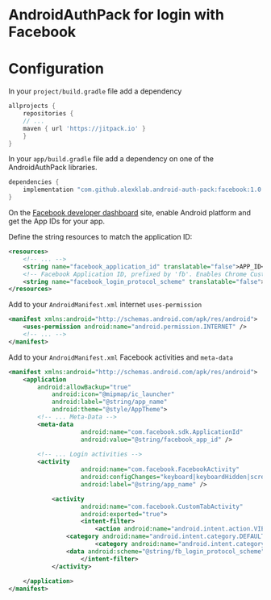 # AndroidAuthPack for login with Facebook

# Configuration 

In your `project/build.gradle` file add a dependency

```groovy
allprojects {
    repositories {
	// ...
	maven { url 'https://jitpack.io' }
    }
}
```

In your `app/build.gradle` file add a dependency on one of the AndroidAuthPack
libraries.

```groovy
dependencies {
    implementation "com.github.alexklab.android-auth-pack:facebook:1.0.4"
}
```

On the [Facebook developer dashboard](https://developers.facebook.com) site, 
enable Android platform and get the App IDs for your app. 

Define the string resources to match the application ID:

```xml
<resources>
    <!-- ... -->
    <string name="facebook_application_id" translatable="false">APP_ID</string>
    <!-- Facebook Application ID, prefixed by 'fb'. Enables Chrome Custom tabs. -->
    <string name="facebook_login_protocol_scheme" translatable="false">fbAPP_ID</string>
</resources>
```

Add to your `AndroidManifest.xml` internet `uses-permission` 
```xml
<manifest xmlns:android="http://schemas.android.com/apk/res/android">
	<uses-permission android:name="android.permission.INTERNET" />
	<!-- ... -->
</manifest>
```

Add to your `AndroidManifest.xml` Facebook activities and `meta-data`
```xml
<manifest xmlns:android="http://schemas.android.com/apk/res/android">
	<application
	    android:allowBackup="true"
            android:icon="@mipmap/ic_launcher"
            android:label="@string/app_name"
            android:theme="@style/AppTheme">
		<!-- ... Meta-Data -->
		<meta-data
            	    android:name="com.facebook.sdk.ApplicationId"
            	    android:value="@string/facebook_app_id" />
		
		<!-- ... Login activities -->
		<activity
            	    android:name="com.facebook.FacebookActivity"
            	    android:configChanges="keyboard|keyboardHidden|screenLayout|screenSize|orientation"
            	    android:label="@string/app_name" />

        	<activity
            	    android:name="com.facebook.CustomTabActivity"
            	    android:exported="true">
            		<intent-filter>
                		<action android:name="android.intent.action.VIEW" />
				<category android:name="android.intent.category.DEFAULT" />
                		<category android:name="android.intent.category.BROWSABLE" />
				<data android:scheme="@string/fb_login_protocol_scheme" />
            		</intent-filter>
        	</activity>
		
	</application>
</manifest>
```
